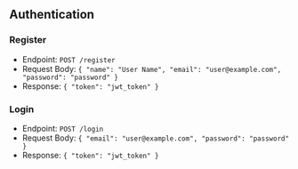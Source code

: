 ## Authentication

### Register
- Endpoint: `POST /register`
- Request Body: `{ "name": "User Name", "email": "user@example.com", "password": "password" }`
- Response: `{ "token": "jwt_token" }`

### Login
- Endpoint: `POST /login`
- Request Body: `{ "email": "user@example.com", "password": "password" }`
- Response: `{ "token": "jwt_token" }`